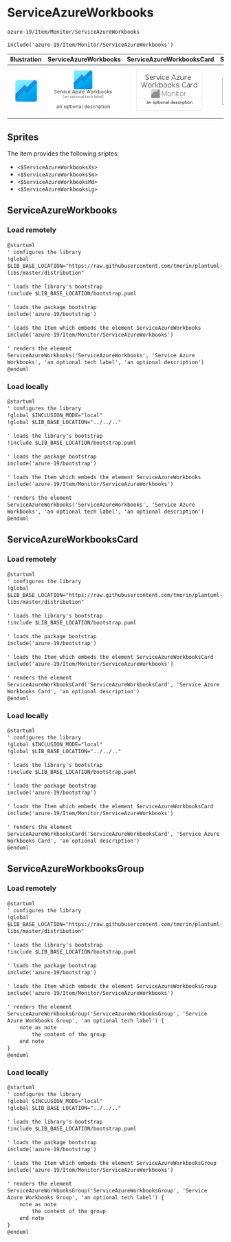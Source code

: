 # ServiceAzureWorkbooks


```text
azure-19/Item/Monitor/ServiceAzureWorkbooks
```

```text
include('azure-19/Item/Monitor/ServiceAzureWorkbooks')
```



| Illustration | ServiceAzureWorkbooks | ServiceAzureWorkbooksCard | ServiceAzureWorkbooksGroup |
| :---: | :---: | :---: | :---: |
| ![illustration for Illustration](../../../azure-19/Item/Monitor/ServiceAzureWorkbooks.png) | ![illustration for ServiceAzureWorkbooks](../../../azure-19/Item/Monitor/ServiceAzureWorkbooks.Local.png) | ![illustration for ServiceAzureWorkbooksCard](../../../azure-19/Item/Monitor/ServiceAzureWorkbooksCard.Local.png) | ![illustration for ServiceAzureWorkbooksGroup](../../../azure-19/Item/Monitor/ServiceAzureWorkbooksGroup.Local.png) |



## Sprites
The item provides the following sriptes:

- `<$ServiceAzureWorkbooksXs>`
- `<$ServiceAzureWorkbooksSm>`
- `<$ServiceAzureWorkbooksMd>`
- `<$ServiceAzureWorkbooksLg>`





## ServiceAzureWorkbooks

### Load remotely
```plantuml
@startuml
' configures the library
!global $LIB_BASE_LOCATION="https://raw.githubusercontent.com/tmorin/plantuml-libs/master/distribution"

' loads the library's bootstrap
!include $LIB_BASE_LOCATION/bootstrap.puml

' loads the package bootstrap
include('azure-19/bootstrap')

' loads the Item which embeds the element ServiceAzureWorkbooks
include('azure-19/Item/Monitor/ServiceAzureWorkbooks')

' renders the element
ServiceAzureWorkbooks('ServiceAzureWorkbooks', 'Service Azure Workbooks', 'an optional tech label', 'an optional description')
@enduml
```

### Load locally
```plantuml
@startuml
' configures the library
!global $INCLUSION_MODE="local"
!global $LIB_BASE_LOCATION="../../.."

' loads the library's bootstrap
!include $LIB_BASE_LOCATION/bootstrap.puml

' loads the package bootstrap
include('azure-19/bootstrap')

' loads the Item which embeds the element ServiceAzureWorkbooks
include('azure-19/Item/Monitor/ServiceAzureWorkbooks')

' renders the element
ServiceAzureWorkbooks('ServiceAzureWorkbooks', 'Service Azure Workbooks', 'an optional tech label', 'an optional description')
@enduml
```

## ServiceAzureWorkbooksCard

### Load remotely
```plantuml
@startuml
' configures the library
!global $LIB_BASE_LOCATION="https://raw.githubusercontent.com/tmorin/plantuml-libs/master/distribution"

' loads the library's bootstrap
!include $LIB_BASE_LOCATION/bootstrap.puml

' loads the package bootstrap
include('azure-19/bootstrap')

' loads the Item which embeds the element ServiceAzureWorkbooksCard
include('azure-19/Item/Monitor/ServiceAzureWorkbooks')

' renders the element
ServiceAzureWorkbooksCard('ServiceAzureWorkbooksCard', 'Service Azure Workbooks Card', 'an optional description')
@enduml
```

### Load locally
```plantuml
@startuml
' configures the library
!global $INCLUSION_MODE="local"
!global $LIB_BASE_LOCATION="../../.."

' loads the library's bootstrap
!include $LIB_BASE_LOCATION/bootstrap.puml

' loads the package bootstrap
include('azure-19/bootstrap')

' loads the Item which embeds the element ServiceAzureWorkbooksCard
include('azure-19/Item/Monitor/ServiceAzureWorkbooks')

' renders the element
ServiceAzureWorkbooksCard('ServiceAzureWorkbooksCard', 'Service Azure Workbooks Card', 'an optional description')
@enduml
```

## ServiceAzureWorkbooksGroup

### Load remotely
```plantuml
@startuml
' configures the library
!global $LIB_BASE_LOCATION="https://raw.githubusercontent.com/tmorin/plantuml-libs/master/distribution"

' loads the library's bootstrap
!include $LIB_BASE_LOCATION/bootstrap.puml

' loads the package bootstrap
include('azure-19/bootstrap')

' loads the Item which embeds the element ServiceAzureWorkbooksGroup
include('azure-19/Item/Monitor/ServiceAzureWorkbooks')

' renders the element
ServiceAzureWorkbooksGroup('ServiceAzureWorkbooksGroup', 'Service Azure Workbooks Group', 'an optional tech label') {
    note as note
        the content of the group
    end note
}
@enduml
```

### Load locally
```plantuml
@startuml
' configures the library
!global $INCLUSION_MODE="local"
!global $LIB_BASE_LOCATION="../../.."

' loads the library's bootstrap
!include $LIB_BASE_LOCATION/bootstrap.puml

' loads the package bootstrap
include('azure-19/bootstrap')

' loads the Item which embeds the element ServiceAzureWorkbooksGroup
include('azure-19/Item/Monitor/ServiceAzureWorkbooks')

' renders the element
ServiceAzureWorkbooksGroup('ServiceAzureWorkbooksGroup', 'Service Azure Workbooks Group', 'an optional tech label') {
    note as note
        the content of the group
    end note
}
@enduml
```


